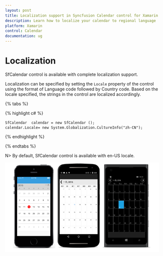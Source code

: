 ```yaml
---
layout: post
title: Localization support in Syncfusion Calendar control for Xamarin.Forms
description: Learn how to localize your calendar to regional language
platform: Xamarin
control: Calendar
documentation: ug
---
```


# Localization

SfCalendar control is available with complete localization support.
 
Localization can be specified by setting the `Locale` property of the control using the format of Language code followed by Country code. Based on the locale specified, the strings in the control are localized accordingly.
    
{% tabs %}    

{% highlight c# %}

	SfCalendar  calendar = new SfCalendar ();
	calendar.Locale= new System.Globalization.CultureInfo("zh-CN");
	
{% endhighlight %}

{% endtabs %}

N> By default, SfCalendar control is available with en-US locale.  

![](images/Localization.png)